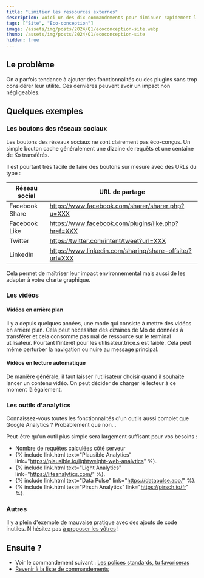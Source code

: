 ```yaml
---
title: "Limitier les ressources externes"
description: Voici un des dix commandements pour diminuer rapidement l'empreinte environnementale d'un site internet.
tags: ["Site", "Eco-conception"]
image: /assets/img/posts/2024/Q1/ecoconception-site.webp
thumb: /assets/img/posts/2024/Q1/ecoconception-site
hidden: true
---
```


## Le problème 

On a parfois tendance à ajouter des fonctionnalités ou des plugins sans trop considérer leur utilité. Ces dernières peuvent avoir un impact non négligeables.

## Quelques exemples

### Les boutons des réseaux sociaux

Les boutons des réseaux sociaux ne sont clairement pas éco-conçus. Un simple bouton cache généralement une dizaine de requêts et une centaine de Ko transférés.

Il est pourtant très facile de faire des boutons sur mesure avec des URLs du type :

| Réseau social  | URL de partage |
|----------------|----------------|
| Facebook Share | https://www.facebook.com/sharer/sharer.php?u=XXX        |
| Facebook Like  | https://www.facebook.com/plugins/like.php?href=XXX      |
| Twitter        | https://twitter.com/intent/tweet?url=XXX                |
| LinkedIn       | https://www.linkedin.com/sharing/share-offsite/?url=XXX |

Cela permet de maîtriser leur impact environnemental mais aussi de les adapter à votre charte graphique.

### Les vidéos 

#### Vidéos en arrière plan
Il y a depuis quelques années, une mode qui consiste à mettre des vidéos en arrière plan. Cela peut nécessiter des dizaines de Mo de données à transférer et cela consomme pas mal de ressource sur le terminal utilisateur. Pourtant l'intérêt pour les utilisateur.trice.s est faible. Cela peut même perturber la navigation ou nuire au message principal.

#### Vidéos en lecture automatique
De manière générale, il faut laisser l'utilisateur choisir quand il souhaite lancer un contenu vidéo. On peut décider de charger le lecteur à ce moment là également.

### Les outils d'analytics
Connaissez-vous toutes les fonctionnalités d'un outils aussi complet que Google Analytics ? Probablement que non...

Peut-être qu'un outil plus simple sera largement suffisant pour vos besoins :
- Nombre de requêtes calculées côté serveur
- {% include link.html text="Plausible Analytics" link="https://plausible.io/lightweight-web-analytics" %}.
- {% include link.html text="Light Analytics" link="https://liteanalytics.com/" %}.
- {% include link.html text="Data Pulse" link="https://datapulse.app/" %}.
- {% include link.html text="Pirsch Analytics" link="https://pirsch.io/fr" %}.

### Autres

Il y a plein d'exemple de mauvaise pratique avec des ajouts de code inutiles. N'hésitez pas [à proposer les vôtres](contact.html) !

## Ensuite ?

- Voir le commandement suivant : [Les polices standards, tu favoriseras](04-favoriser-polices-standard)
- [Revenir à la liste de commandements](dix-min-pour-reduire-empreinte-environnementale-site.html)